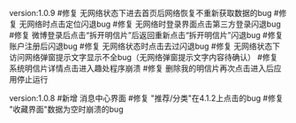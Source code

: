 version:1.0.9
#修复 无网络状态下进去首页后网络恢复不重新获取数据的bug
#修复 无网络时点击定位闪退bug
#修复 无网络时登录界面点击第三方登录闪退bug
#修复 微博登录后点击“拆开明信片”后返回重新点击“拆开明信片”闪退bug
#修复 账户注册后闪退bug
#修复 无网络状态时点击去过闪退bug
#修复 无网络状态下访问网络弹窗提示文字显示不全bug（无网络弹窗提示文字内容待确认）
#修复 系统明信片详情点击进入趣处程序崩溃
#修复 删除我的明信片再次点击进入后应用停止运行

version:1.0.8
#新增 消息中心界面
#修复 "推荐/分类"在4.1.2上点击的bug
#修复 "收藏界面"数据为空时崩溃的bug
